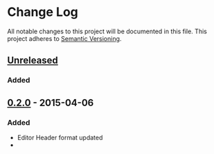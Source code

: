 # Change Log
All notable changes to this project will be documented in this file.
This project adheres to [Semantic Versioning](http://semver.org/).

## [Unreleased]
### Added


## [0.2.0] - 2015-04-06
### Added
- Editor Header format updated
-


[Unreleased]: https://github.com/pubpub/pubpub/compare/v0.3.0...HEAD
[0.2.0]: https://github.com/pubpub/pubpub/compare/v0.2.0...HEAD
